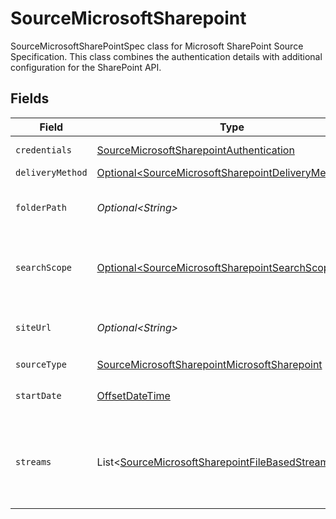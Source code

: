 # SourceMicrosoftSharepoint

SourceMicrosoftSharePointSpec class for Microsoft SharePoint Source Specification.
This class combines the authentication details with additional configuration for the SharePoint API.


## Fields

| Field                                                                                                                                                                                                                                                                                                                                              | Type                                                                                                                                                                                                                                                                                                                                               | Required                                                                                                                                                                                                                                                                                                                                           | Description                                                                                                                                                                                                                                                                                                                                        | Example                                                                                                                                                                                                                                                                                                                                            |
| -------------------------------------------------------------------------------------------------------------------------------------------------------------------------------------------------------------------------------------------------------------------------------------------------------------------------------------------------- | -------------------------------------------------------------------------------------------------------------------------------------------------------------------------------------------------------------------------------------------------------------------------------------------------------------------------------------------------- | -------------------------------------------------------------------------------------------------------------------------------------------------------------------------------------------------------------------------------------------------------------------------------------------------------------------------------------------------- | -------------------------------------------------------------------------------------------------------------------------------------------------------------------------------------------------------------------------------------------------------------------------------------------------------------------------------------------------- | -------------------------------------------------------------------------------------------------------------------------------------------------------------------------------------------------------------------------------------------------------------------------------------------------------------------------------------------------- |
| `credentials`                                                                                                                                                                                                                                                                                                                                      | [SourceMicrosoftSharepointAuthentication](../../models/shared/SourceMicrosoftSharepointAuthentication.md)                                                                                                                                                                                                                                          | :heavy_check_mark:                                                                                                                                                                                                                                                                                                                                 | Credentials for connecting to the One Drive API                                                                                                                                                                                                                                                                                                    |                                                                                                                                                                                                                                                                                                                                                    |
| `deliveryMethod`                                                                                                                                                                                                                                                                                                                                   | [Optional\<SourceMicrosoftSharepointDeliveryMethod>](../../models/shared/SourceMicrosoftSharepointDeliveryMethod.md)                                                                                                                                                                                                                               | :heavy_minus_sign:                                                                                                                                                                                                                                                                                                                                 | N/A                                                                                                                                                                                                                                                                                                                                                |                                                                                                                                                                                                                                                                                                                                                    |
| `folderPath`                                                                                                                                                                                                                                                                                                                                       | *Optional\<String>*                                                                                                                                                                                                                                                                                                                                | :heavy_minus_sign:                                                                                                                                                                                                                                                                                                                                 | Path to a specific folder within the drives to search for files. Leave empty to search all folders of the drives. This does not apply to shared items.                                                                                                                                                                                             |                                                                                                                                                                                                                                                                                                                                                    |
| `searchScope`                                                                                                                                                                                                                                                                                                                                      | [Optional\<SourceMicrosoftSharepointSearchScope>](../../models/shared/SourceMicrosoftSharepointSearchScope.md)                                                                                                                                                                                                                                     | :heavy_minus_sign:                                                                                                                                                                                                                                                                                                                                 | Specifies the location(s) to search for files. Valid options are 'ACCESSIBLE_DRIVES' for all SharePoint drives the user can access, 'SHARED_ITEMS' for shared items the user has access to, and 'ALL' to search both.                                                                                                                              |                                                                                                                                                                                                                                                                                                                                                    |
| `siteUrl`                                                                                                                                                                                                                                                                                                                                          | *Optional\<String>*                                                                                                                                                                                                                                                                                                                                | :heavy_minus_sign:                                                                                                                                                                                                                                                                                                                                 | Url of SharePoint site to search for files. Leave empty to search in the main site. Use 'https://<tenant_name>.sharepoint.com/sites/' to iterate over all sites.                                                                                                                                                                                   |                                                                                                                                                                                                                                                                                                                                                    |
| `sourceType`                                                                                                                                                                                                                                                                                                                                       | [SourceMicrosoftSharepointMicrosoftSharepoint](../../models/shared/SourceMicrosoftSharepointMicrosoftSharepoint.md)                                                                                                                                                                                                                                | :heavy_check_mark:                                                                                                                                                                                                                                                                                                                                 | N/A                                                                                                                                                                                                                                                                                                                                                |                                                                                                                                                                                                                                                                                                                                                    |
| `startDate`                                                                                                                                                                                                                                                                                                                                        | [OffsetDateTime](https://docs.oracle.com/javase/8/docs/api/java/time/OffsetDateTime.html)                                                                                                                                                                                                                                                          | :heavy_minus_sign:                                                                                                                                                                                                                                                                                                                                 | UTC date and time in the format 2017-01-25T00:00:00.000000Z. Any file modified before this date will not be replicated.                                                                                                                                                                                                                            | 2021-01-01T00:00:00.000000Z                                                                                                                                                                                                                                                                                                                        |
| `streams`                                                                                                                                                                                                                                                                                                                                          | List\<[SourceMicrosoftSharepointFileBasedStreamConfig](../../models/shared/SourceMicrosoftSharepointFileBasedStreamConfig.md)>                                                                                                                                                                                                                     | :heavy_check_mark:                                                                                                                                                                                                                                                                                                                                 | Each instance of this configuration defines a <a href="https://docs.airbyte.com/cloud/core-concepts#stream">stream</a>. Use this to define which files belong in the stream, their format, and how they should be parsed and validated. When sending data to warehouse destination such as Snowflake or BigQuery, each stream is a separate table. |                                                                                                                                                                                                                                                                                                                                                    |